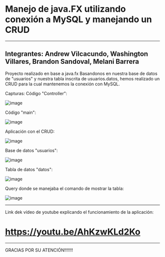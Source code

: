 # Manejo de java.FX utilizando conexión a MySQL y manejando un CRUD
--------------------------------------------------------------------
Integrantes:
Andrew Vilcacundo,
Washington Villares,
Brandon Sandoval,
Melani Barrera
--------------------------------------------------------------------

Proyecto realizado en base a java.fx
Basandonos en nuestra base de datos de "usuarios" y nuestra tabla inscrita de usuarios.datos, hemos realizado un CRUD para la cual mantenemos la conexión con MySQL.

Capturas: 
Código "Controller":


![image](https://github.com/washito0407/crud-abw/assets/117743091/09cc6397-0896-4e1c-ab61-f597bc8f8d96)


Código "main": 


![image](https://github.com/washito0407/crud-abw/assets/117743091/f0e62480-f712-46d0-ad55-14fc015534f5)


Aplicación con el CRUD: 


![image](https://github.com/washito0407/crud-abw/assets/117743091/0e534cbf-394e-4059-b5e1-0bb4043a9f9b)


Base de datos "usuarios":


![image](https://github.com/washito0407/crud-abw/assets/117743091/99976ef3-11ff-4c01-a472-46453987bf41)


Tabla de datos "datos":


![image](https://github.com/washito0407/crud-abw/assets/117743091/84b0574d-0134-4905-b14f-50ffb1ee7296)


Query donde se manejaba el comando de mostrar la tabla:


![image](https://github.com/washito0407/crud-abw/assets/117743091/fa4ff61e-092e-4366-aafd-7c80d912e562)


--------------------------------------------------------------------
Link dek vídeo de youtube explicando el funcionamiento de la aplicación:


# https://youtu.be/AhKzwKLd2Ko 


--------------------------------------------------------------------
GRACIAS POR SU ATENCIÓN!!!!!!!

